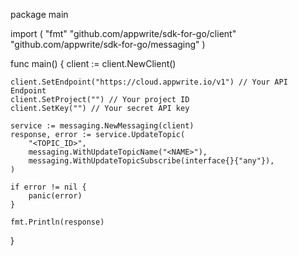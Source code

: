 package main

import (
    "fmt"
    "github.com/appwrite/sdk-for-go/client"
    "github.com/appwrite/sdk-for-go/messaging"
)

func main() {
    client := client.NewClient()

    client.SetEndpoint("https://cloud.appwrite.io/v1") // Your API Endpoint
    client.SetProject("") // Your project ID
    client.SetKey("") // Your secret API key

    service := messaging.NewMessaging(client)
    response, error := service.UpdateTopic(
        "<TOPIC_ID>",
        messaging.WithUpdateTopicName("<NAME>"),
        messaging.WithUpdateTopicSubscribe(interface{}{"any"}),
    )

    if error != nil {
        panic(error)
    }

    fmt.Println(response)
}
